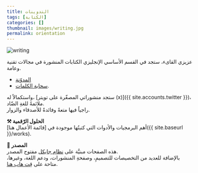 ```yaml
---
title: التدوينات
tags: [الكتابة]
categories: []
thumbnail: images/writing.jpg
permalink: orientation
---
```


<img src="{{ site.baseurl_root }}/public/images/writing.jpg" class="post-image resize-sm center-image" alt="writing" />

عزيزي القاىء، ستجد في القسم الأساسي الإنجليزي الكتابات المنشورة في مجالات تقنية وعامة.
* [المدوّنة](/)
* [سحابة الكلمات](/tags).

واستكمالاً له، [ستجد منشوراتي المصغّرة على تويتر (x)]({{ site.accounts.twitter }})، ملائمةً للغةِ الضّاد.<br>
 راجياً فيها متعةً وفائدةً للأصدقاء والزوار.


<b>⚒️ الحلول الرّقمية</b><br>
أهم البرمجيات والأدوات التي كتبتُها موجودة في  [قائمة الأعمال هنا]({{ site.baseurl }}/works).

<b>📒 المصدر </b><br>
هذه الصفحات مبنيَّة على [نظام جايكل](https://jekyllrb.com/) مفتوح المصدر.<br>
بالإضافة للعديد من التخصيصات للتصميمِ، وصفحةِ المنشورات، ودعم اللغة، وغيرها، متاحة على [قِت هاب هنا](https://github.com/abarrak/abarrak.github.io/tree/src).
